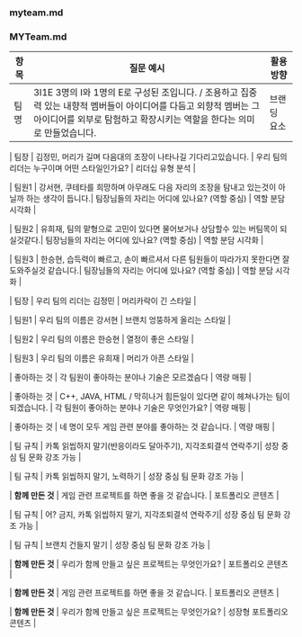 
### myteam.md


### MYTeam.md

| 항목 | 질문 예시 | 활용 방향 |
|------|-----------|------------|
| 팀명  | 3I1E 3명의 I와 1명의 E로 구성된 조입니다. / 조용하고 집중력 있는 내향적 멤버들이 아이디어를 다듬고 외향적 멤버는 그 아이디어를 외부로 탐험하고 확장시키는 역할을 한다는 의미로 만들었습니다. | 브랜딩 요소 |

| 팀장  | 김정민, 머리가 길며 다음대의 조장이 나타나길 기다리고있습니다. | 우리 팀의 리더는 누구이며 어떤 스타일인가요? | 리더십 유형 분석 |

| 팀원1 | 강서현, 쿠테타를 희망하며 아무래도 다음 자리의 조장을 탐내고 있는것이 아닐까 하는 생각이 듭니다.| 팀장님들의 자리는 어디에 있나요? (역할 중심) | 역할 분담 시각화 |

| 팀원2 | 유희재, 팀의 맡형으로 고민이 있다면 물어보거나 상담할수 있는 버팀목이 되실것같다.| 팀장님들의 자리는 어디에 있나요? (역할 중심) | 역할 분담 시각화 |

| 팀원3 | 한승현, 습득력이 빠르고, 손이 빠르셔서 다른 팀원들이 따라가지 못한다면 잘 도와주실것 같습니다.| 팀장님들의 자리는 어디에 있나요? (역할 중심) | 역할 분담 시각화 |


| 팀장  | 우리 팀의 리더는 김정민 | 머리카락이 긴 스타일 |

| 팀원1 | 우리 팀의 이름은 강서현 | 브랜치 엉뚱하게 올리는 스타일 |

| 팀원2 | 우리 팀의 이름은 한승현 | 열정이 좋은 스타일 |

| 팀원3 | 우리 팀의 이름은 유희재 | 머리가 아픈 스타일 |



| 좋아하는 것 | 각 팀원이 좋아하는 분야나 기술은 모르겠슴다 | 역량 매핑 |

| 좋아하는 것 |  C++, JAVA, HTML / 막히나거 힘든일이 있다면 같이 헤쳐나가는 팀이 되겠습니다. | 각 팀원이 좋아하는 분야나 기술은 무엇인가요? | 역량 매핑 |

| 좋아하는 것 | 네 명이 모두 게임 관련 분야를 좋아하는 것 같습니다. | 역량 매핑 |



| 팀 규칙 | 카톡 읽씹하지 말기(반응이라도 달아주기), 지각조퇴결석 연락주기| 성장 중심 팀 문화 강조 가능 |

| 팀 규칙 | 카톡 읽씹하지 말기, 노력하기 | 성장 중심 팀 문화 강조 가능 |

| **함께 만든 것** | 게임 관련 프로젝트를 하면 좋을 것 같습니다. | 포트폴리오 콘텐츠 |  


| 팀 규칙 | 어? 금지, 카톡 읽씹하지 말기, 지각조퇴결석 연락주기| 성장 중심 팀 문화 강조 가능 |

| 팀 규칙 | 브랜치 건들지 말기 | 성장 중심 팀 문화 강조 가능 |


| **함께 만든 것** | 우리가 함께 만들고 싶은 프로젝트는 무엇인가요? | 포트폴리오 콘텐츠 |

| **함께 만든 것** | 게임 관련 프로젝트를 하면 좋을 것 같습니다. | 포트폴리오 콘텐츠 |   

| **함께 만든 것** | 우리가 함께 만들고 싶은 프로젝트는 무엇인가요? | 성장형 포트폴리오 콘텐츠 |    



 

